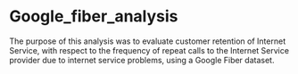 # Google_fiber_analysis

The purpose of this analysis was to evaluate customer retention of Internet Service, with respect to the frequency of repeat calls to the Internet Service provider due to internet service problems, using a Google Fiber dataset.
